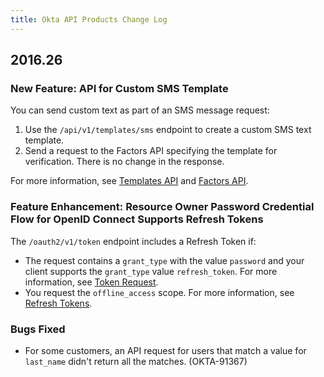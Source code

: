 ```yaml
---
title: Okta API Products Change Log
---
```


## 2016.26

### New Feature: API for Custom SMS Template

You can send custom text as part of an SMS message request:

1. Use the `/api/v1/templates/sms` endpoint to create a custom SMS text template.
2. Send a request to the Factors API specifying the template for verification. There is no change in the response.

For more information, see [Templates API](/docs/api/resources/templates) and [Factors API](/docs/api/resources/factors).

### Feature Enhancement: Resource Owner Password Credential Flow for OpenID Connect Supports Refresh Tokens

The `/oauth2/v1/token` endpoint includes a Refresh Token if:

* The request contains a `grant_type` with the value `password` and your client supports the `grant_type` value `refresh_token`. For more information, see [Token Request](/docs/api/resources/oidc/#request-parameters-1).
* You request the `offline_access` scope. For more information, see [Refresh Tokens](/authentication-guide/tokens/refreshing-tokens).

### Bugs Fixed

* For some customers, an API request for users that match a value for `last_name` didn't return all the matches. (OKTA-91367)
